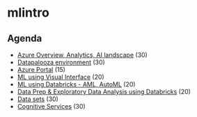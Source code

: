 # mlintro
## Agenda

* [Azure Overview, Analytics, AI landscape](./01-AzOverview.md) (30)
* [Datapalooza environment](./02-DatapaloozaEnvironment.md) (30)
* [Azure Portal](./03-AzurePortal.md) (15)
* [ML using Visual Interface](./04-MLVisualInterface.md) (20)
* [ML using Databricks - AML, AutoML](./05-MLDatabricks.md) (20)
* [Data Prep & Exploratory Data Analysis using Databricks](./06-DataPrepDatabricks.md) (20)
* [Data sets](./07-DataSets.md) (30)
* [Cognitive Services](./08-CognitivesServices.md) (30)

